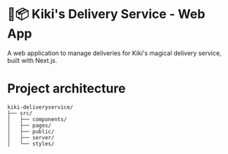 # 🧹📦 Kiki's Delivery Service - Web App

A web application to manage deliveries for Kiki's magical delivery service, built with Next.js.

# Project architecture 
```
kiki-deliveryservice/
├── src/                    
│   ├── components/         
│   ├── pages/           
│   ├── public/     
│   ├── server/ 
│   └── styles/ 
```
